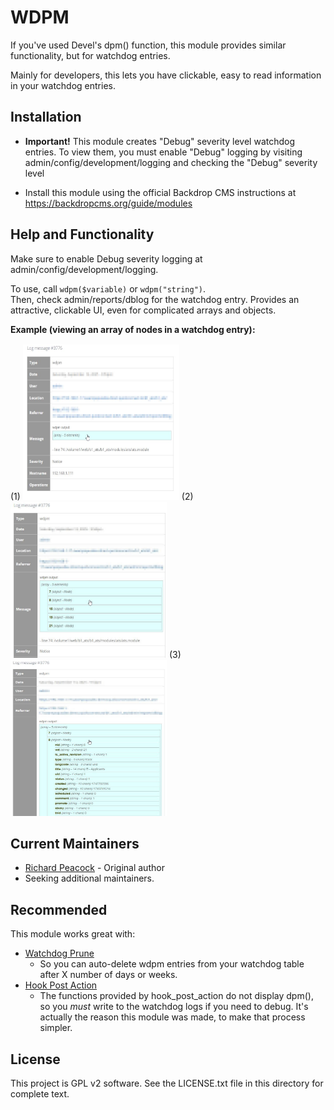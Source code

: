 WDPM
==========

If you've used Devel's dpm() function, this module provides similar functionality, 
but for watchdog entries.

Mainly for developers, this lets you have clickable, easy to read information in your 
watchdog entries.


Installation
------------

- **Important!** This module creates "Debug" severity level watchdog entries. To view them,
  you must enable "Debug" logging by visiting admin/config/development/logging
  and checking the "Debug" severity level


- Install this module using the official Backdrop CMS instructions at
  https://backdropcms.org/guide/modules



Help and Functionality
----------------------

Make sure to enable Debug severity logging at admin/config/development/logging.

To use, call `wdpm($variable)` or `wdpm("string")`.  
Then, check admin/reports/dblog for the watchdog entry.  Provides an attractive, 
clickable UI, even for complicated arrays and objects.

**Example (viewing an array of nodes in a watchdog entry):**

(1) [<img src="screenshots/screen1.jpg" width="250" height="250"/>](screenshots/screen1.jpg)
(2) [<img src="screenshots/screen2.jpg" width="250" height="250"/>](screenshots/screen2.jpg)
(3) [<img src="screenshots/screen3.jpg" width="250" height="250"/>](screenshots/screen3.jpg)





Current Maintainers
-------------------

- [Richard Peacock](https://github.com/swampopus) - Original author
- Seeking additional maintainers.

Recommended
-----------

This module works great with:

- [Watchdog Prune](https://github.com/backdrop-contrib/watchdog_prune)
    - So you can auto-delete wdpm entries from your watchdog table after X number of days or weeks.
- [Hook Post Action](https://github.com/backdrop-contrib/hook_post_action)
    - The functions provided by hook_post_action do not display dpm(), so you *must* write
      to the watchdog logs if you need to debug. It's actually the reason this module was made,
      to make that process simpler.



License
-------

This project is GPL v2 software. See the LICENSE.txt file in this directory for
complete text.